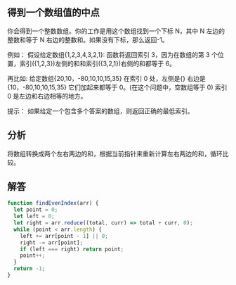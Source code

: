 ## 得到一个数组值的中点

你会得到一个整数数组。你的工作是用这个数组找到一个下标 N，其中 N 左边的整数和等于 N 右边的整数和。如果没有下标，那么返回-1。

例如：
假设给定数组{1,2,3,4,3,2,1}:
函数将返回索引 3，因为在数组的第 3 个位置，索引({1,2,3})左侧的和和索引({3,2,1})右侧的和都等于 6。

再比如:
给定数组{20,10，-80,10,10,15,35}
在索引 0 处，左侧是{}
右边是{10，-80,10,10,15,35}
它们加起来都等于 0。(在这个问题中，空数组等于 0)
索引 0 是左边和右边相等的地方。

提示：
如果给定一个包含多个答案的数组，则返回正确的最低索引。

## 分析
将数组转换成两个左右两边的和，根据当前指针来重新计算左右两边的和，循环比较。

## 解答
```javascript
function findEvenIndex(arr) {
  let point = 0;
  let left = 0;
  let right = arr.reduce((total, curr) => total + curr, 0);
  while (point < arr.length) {
    left += arr[point - 1] || 0;
    right -= arr[point];
    if (left === right) return point;
    point++;
  }
  return -1;
}
```
